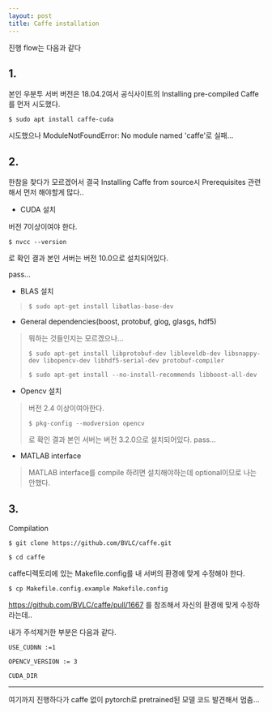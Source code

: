 ```yaml
---
layout: post
title: Caffe installation
---
```


진행 flow는 다음과 같다
## 1.
본인 우분투 서버 버전은 18.04.2여서 공식사이트의 Installing pre-compiled Caffe를 먼저 시도했다.

```
$ sudo apt install caffe-cuda
```

시도했으나 ModuleNotFoundError: No module named 'caffe'로 실패...

## 2.
한참을 찾다가 모르겠어서 결국  Installing Caffe from source시
Prerequisites 관련해서 먼저 해야할게 많다..

- CUDA 설치
>
버전 7이상이여야 한다.
   
```
$ nvcc --version
```
   
로 확인 결과 본인 서버는 버전 10.0으로 설치되어있다.

pass...

- BLAS 설치
> ```
> $ sudo apt-get install libatlas-base-dev
> ```

- General dependencies(boost, protobuf, glog, glasgs, hdf5)
> 뭐하는 것들인지는 모르겠으나...
>
> ```
> $ sudo apt-get install libprotobuf-dev libleveldb-dev libsnappy-dev libopencv-dev libhdf5-serial-dev protobuf-compiler
>
> $ sudo apt-get install --no-install-recommends libboost-all-dev
> ```

- Opencv 설치
> 버전 2.4 이상이여아한다.
>
> ```
> $ pkg-config --modversion opencv
> ```
>
> 로 확인 결과 본인 서버는 버전 3.2.0으로 설치되어있다.
> pass...

- MATLAB interface
> MATLAB interface를 compile 하려면 설치해야하는데 optional이므로 나는 안했다.

## 3.
Compilation

```
$ git clone https://github.com/BVLC/caffe.git

$ cd caffe
```

caffe디렉토리에 있는 Makefile.config를 내 서버의 환경에 맞게 수정해야 한다.

```
$ cp Makefile.config.example Makefile.config
```

https://github.com/BVLC/caffe/pull/1667 를 참조해서 자신의 환경에 맞게 수정하라는데..

내가 주석제거한 부분은 다음과 같다.

```
USE_CUDNN :=1

OPENCV_VERSION := 3

CUDA_DIR
```

---

여기까지 진행하다가 caffe 없이 pytorch로 pretrained된 모델 코드 발견해서 멈춤...
